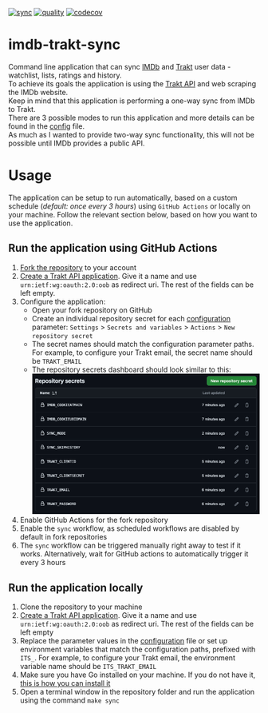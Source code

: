 [![sync](https://github.com/cecobask/imdb-trakt-sync/actions/workflows/sync.yaml/badge.svg)](https://github.com/cecobask/imdb-trakt-sync/actions/workflows/sync.yaml)
[![quality](https://github.com/cecobask/imdb-trakt-sync/actions/workflows/quality.yaml/badge.svg)](https://github.com/cecobask/imdb-trakt-sync/actions/workflows/quality.yaml)
[![codecov](https://codecov.io/gh/cecobask/imdb-trakt-sync/graph/badge.svg)](https://codecov.io/gh/cecobask/imdb-trakt-sync)
# imdb-trakt-sync
Command line application that can sync [IMDb](https://www.imdb.com/) and [Trakt](https://trakt.tv/dashboard) user data -
watchlist, lists, ratings and history.  
To achieve its goals the application is using the [Trakt API](https://trakt.docs.apiary.io/) and web scraping the IMDb website.  
Keep in mind that this application is performing a one-way sync from IMDb to Trakt.  
There are 3 possible modes to run this application and more details can be found in the [config](pkg/config/default.yaml) file.  
As much as I wanted to provide two-way sync functionality, this will not be possible until IMDb provides a public API.

# Usage
The application can be setup to run automatically, based on a custom schedule (_default: once every 3 hours_) using 
`GitHub Actions` or locally on your machine. Follow the relevant section below, based on how you want to use the application. 

## Run the application using GitHub Actions
1. [Fork the repository](https://github.com/cecobask/imdb-trakt-sync/fork) to your account
2. [Create a Trakt API application](https://trakt.tv/oauth/applications). Give it a name and use `urn:ietf:wg:oauth:2.0:oob` 
as redirect uri. The rest of the fields can be left empty.
3. Configure the application:
   - Open your fork repository on GitHub
   - Create an individual repository secret for each [configuration](pkg/config/default.yaml) parameter: `Settings` > 
   `Secrets and variables` > `Actions` > `New repository secret`
   - The secret names should match the configuration parameter paths. For example, to configure your Trakt email, the 
   secret name should be `TRAKT_EMAIL`
   - The repository secrets dashboard should look similar to this:![repository_secrets.png](assets/secrets.png)
4. Enable GitHub Actions for the fork repository
5. Enable the `sync` workflow, as scheduled workflows are disabled by default in fork repositories
6. The `sync` workflow can be triggered manually right away to test if it works. Alternatively, wait for GitHub actions 
to automatically trigger it every 3 hours

## Run the application locally
1. Clone the repository to your machine
2. [Create a Trakt API application](https://trakt.tv/oauth/applications). Give it a name and use `urn:ietf:wg:oauth:2.0:oob` as redirect uri. The rest 
of the fields can be left empty
3. Replace the parameter values in the [configuration](pkg/config/default.yaml) file or set up environment variables that
match the configuration paths, prefixed with `ITS_`. For example, to configure your Trakt email, the environment variable name should be `ITS_TRAKT_EMAIL`
4. Make sure you have Go installed on your machine. If you do not have it, [this is how you can install it](https://go.dev/doc/install)
5. Open a terminal window in the repository folder and run the application using the command `make sync`